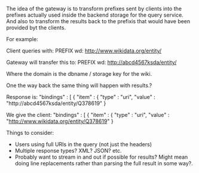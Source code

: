 The idea of the gateway is to transform prefixes sent by clients into the prefixes
actually used inside the backend storage for the query service.
And also to transform the results back to the prefixis that would have been provided
byt the clients.

For example:

Client queries with:
PREFIX wd: <http://www.wikidata.org/entity/>

Gateway will transfer this to:
PREFIX wd: <http://abcd4567ksda/entity/>

Where the domain is the dbname / storage key for the wiki.

One the way back the same thing will happen with results.?

Response is:
"bindings" : [ {
  "item" : {
    "type" : "uri",
    "value" : "http://abcd4567ksda/entity/Q378619"
  }

We give the client:
"bindings" : [ {
  "item" : {
    "type" : "uri",
    "value" : "http://www.wikidata.org/entity/Q378619"
  }

Things to consider:
 - Users using full URIs in the query (not just the headers)
 - Multiple response types? XML? JSON? etc.
 - Probably want to stream in and out if possible for results? Might mean doing
 line replacements rather than parsing the full result in some way?.
